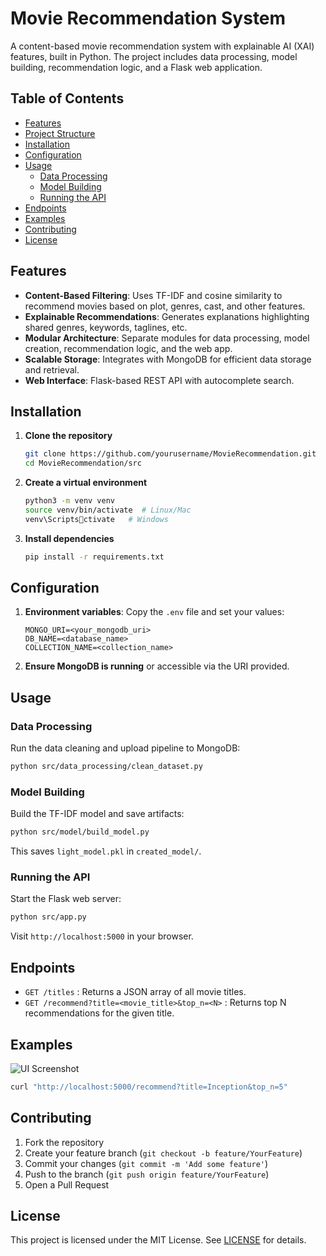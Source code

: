 # Movie Recommendation System
A content-based movie recommendation system with explainable AI (XAI) features, built in Python. The project includes data processing, model building, recommendation logic, and a Flask web application.

## Table of Contents

- [Features](#features)
- [Project Structure](#project-structure)
- [Installation](#installation)
- [Configuration](#configuration)
- [Usage](#usage)
  - [Data Processing](#data-processing)
  - [Model Building](#model-building)
  - [Running the API](#running-the-api)
- [Endpoints](#endpoints)
- [Examples](#examples)
- [Contributing](#contributing)
- [License](#license)

## Features

- **Content-Based Filtering**: Uses TF-IDF and cosine similarity to recommend movies based on plot, genres, cast, and other features.
- **Explainable Recommendations**: Generates explanations highlighting shared genres, keywords, taglines, etc.
- **Modular Architecture**: Separate modules for data processing, model creation, recommendation logic, and the web app.
- **Scalable Storage**: Integrates with MongoDB for efficient data storage and retrieval.
- **Web Interface**: Flask-based REST API with autocomplete search.

## Installation

1. **Clone the repository**
   ```bash
   git clone https://github.com/yourusername/MovieRecommendation.git
   cd MovieRecommendation/src
   ```

2. **Create a virtual environment**
   ```bash
   python3 -m venv venv
   source venv/bin/activate  # Linux/Mac
   venv\Scriptsctivate   # Windows
   ```

3. **Install dependencies**
   ```bash
   pip install -r requirements.txt
   ```

## Configuration

1. **Environment variables**: Copy the `.env` file and set your values:
   ```env
   MONGO_URI=<your_mongodb_uri>
   DB_NAME=<database_name>
   COLLECTION_NAME=<collection_name>
   ```

2. **Ensure MongoDB is running** or accessible via the URI provided.

## Usage

### Data Processing

Run the data cleaning and upload pipeline to MongoDB:
```bash
python src/data_processing/clean_dataset.py
```

### Model Building

Build the TF-IDF model and save artifacts:
```bash
python src/model/build_model.py
```

This saves `light_model.pkl` in `created_model/`.

### Running the API

Start the Flask web server:
```bash
python src/app.py
```

Visit `http://localhost:5000` in your browser.

## Endpoints

- `GET /titles` : Returns a JSON array of all movie titles.
- `GET /recommend?title=<movie_title>&top_n=<N>` : Returns top N recommendations for the given title.

## Examples

![UI Screenshot](./docs/images/ui_screenshot.png) <!-- Placeholder for screenshot -->

```bash
curl "http://localhost:5000/recommend?title=Inception&top_n=5"
```

## Contributing

1. Fork the repository
2. Create your feature branch (`git checkout -b feature/YourFeature`)
3. Commit your changes (`git commit -m 'Add some feature'`)
4. Push to the branch (`git push origin feature/YourFeature`)
5. Open a Pull Request

## License

This project is licensed under the MIT License. See [LICENSE](LICENSE) for details.
